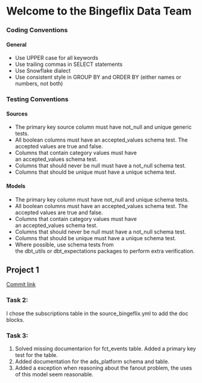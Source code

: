 # Welcome to the Bingeflix Data Team

### Coding Conventions
#### General
- Use UPPER case for all keywords
- Use trailing commas in SELECT statements
- Use Snowflake dialect
- Use consistent style in GROUP BY and ORDER BY (either names or numbers, not both)


### Testing Conventions
#### Sources
- The primary key source column must have not_null and unique generic tests.
- All boolean columns must have an accepted_values schema test. The accepted values are true and false.
- Columns that contain category values must have an accepted_values schema test.
- Columns that should never be null must have a not_null schema test.
- Columns that should be unique must have a unique schema test.

#### Models
- The primary key column must have not_null and unique schema tests.
- All boolean columns must have an accepted_values schema test. The accepted values are true and false.
- Columns that contain category values must have an accepted_values schema test.
- Columns that should never be null must have a not_null schema test.
- Columns that should be unique must have a unique schema test.
- Where possible, use schema tests from the dbt_utils or dbt_expectations packages to perform extra verification.

## Project 1

[Commit link](https://github.com/bmeiners/course_advanced_dbt/commit/2c417e2002303d2cbf2ddf1a6393d5e3a8eb3d10)

### Task 2:
 I chose the subscriptions table in the source_bingeflix.yml to add the doc blocks.

### Task 3:
 1. Solved missing documentarion for fct_events table. Added a primary key test for the table.
 2. Added documentation for the ads_platform schema and table.
 3. Added a exception when reasoning about the fanout problem, the uses of this model seem reasonable.